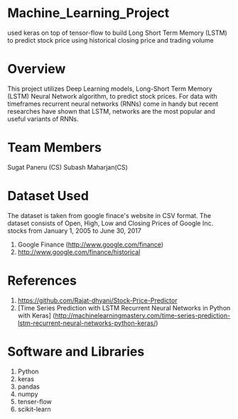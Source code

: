 # Machine_Learning_Project
used keras on top of tensor-flow to build Long Short Term Memory (LSTM) to predict stock price  using historical closing price and trading volume

# Overview
This project utilizes Deep Learning models, Long-Short Term Memory (LSTM) Neural Network algorithm, to predict stock prices. For data with timeframes recurrent neural networks (RNNs) come in handy but recent researches have shown that LSTM, networks are the most popular and useful variants of RNNs.

# Team Members
Sugat Paneru (CS)
Subash Maharjan(CS)
# Dataset Used
The dataset is taken from google finace's website in CSV format. The dataset consists of Open, High, Low and Closing Prices of Google Inc. stocks from January 1, 2005 to June 30, 2017

1. Google Finance (http://www.google.com/finance)
2. http://www.google.com/finance/historical

# References

1. https://github.com/Rajat-dhyani/Stock-Price-Predictor
2. [Time Series Prediction with LSTM Recurrent Neural Networks in Python with Keras] (http://machinelearningmastery.com/time-series-prediction-lstm-recurrent-neural-networks-python-keras/)

# Software and Libraries

1. Python
2. keras
3. pandas
4. numpy
5. tenser-flow
6. scikit-learn
